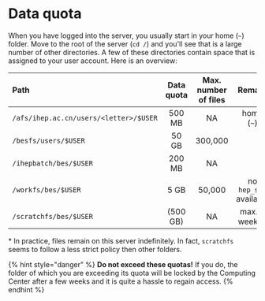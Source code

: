 # Data quota

When you have logged into the server, you usually start in your home \(`~`\) folder. Move to the root of the server \(`cd /`\) and you'll see that is a large number of other directories. A few of these directories contain space that is assigned to your user account. Here is an overview:

| Path | Data quota | Max. number of files | Remark |
| :--- | :---: | :---: | :---: |
| `/afs/ihep.ac.cn/users/<letter>/$USER` | 500 MB | NA | home \(`~`\) |
| `/besfs/users/$USER` | 50 GB | 300,000 |  |
| `/ihepbatch/bes/$USER` | 200 MB | NA |  |
| `/workfs/bes/$USER` | 5 GB | 50,000 | no `hep_sub` available |
| `/scratchfs/bes/$USER` | \(500 GB\) | NA | max. 2 weeks\* |

\* In practice, files remain on this server indefinitely. In fact, `scratchfs` seems to follow a less strict policy then other folders.

{% hint style="danger" %}
**Do not exceed these quotas!** If you do, the folder of which you are exceeding its quota will be locked by the Computing Center after a few weeks and it is quite a hassle to regain access.
{% endhint %}


